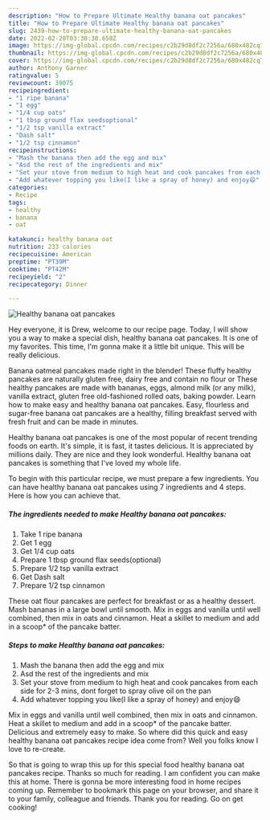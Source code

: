 ```yaml
---
description: "How to Prepare Ultimate Healthy banana oat pancakes"
title: "How to Prepare Ultimate Healthy banana oat pancakes"
slug: 2439-how-to-prepare-ultimate-healthy-banana-oat-pancakes
date: 2022-02-20T03:30:30.658Z
image: https://img-global.cpcdn.com/recipes/c2b29d8df2c7256a/680x482cq70/healthy-banana-oat-pancakes-recipe-main-photo.jpg
thumbnail: https://img-global.cpcdn.com/recipes/c2b29d8df2c7256a/680x482cq70/healthy-banana-oat-pancakes-recipe-main-photo.jpg
cover: https://img-global.cpcdn.com/recipes/c2b29d8df2c7256a/680x482cq70/healthy-banana-oat-pancakes-recipe-main-photo.jpg
author: Anthony Garner
ratingvalue: 5
reviewcount: 39075
recipeingredient:
- "1 ripe banana"
- "1 egg"
- "1/4 cup oats"
- "1 tbsp ground flax seedsoptional"
- "1/2 tsp vanilla extract"
- "Dash salt"
- "1/2 tsp cinnamon"
recipeinstructions:
- "Mash the banana then add the egg and mix"
- "Asd the rest of the ingredients and mix"
- "Set your stove from medium to high heat and cook pancakes from each side for 2-3 mins, dont forget to spray olive oil on the pan"
- "Add whatever topping you like(I like a spray of honey) and enjoy😄"
categories:
- Recipe
tags:
- healthy
- banana
- oat

katakunci: healthy banana oat 
nutrition: 233 calories
recipecuisine: American
preptime: "PT39M"
cooktime: "PT42M"
recipeyield: "2"
recipecategory: Dinner

---
```



![Healthy banana oat pancakes](https://img-global.cpcdn.com/recipes/c2b29d8df2c7256a/680x482cq70/healthy-banana-oat-pancakes-recipe-main-photo.jpg)

Hey everyone, it is Drew, welcome to our recipe page. Today, I will show you a way to make a special dish, healthy banana oat pancakes. It is one of my favorites. This time, I'm gonna make it a little bit unique. This will be really delicious.

Banana oatmeal pancakes made right in the blender! These fluffy healthy pancakes are naturally gluten free, dairy free and contain no flour or These healthy pancakes are made with bananas, eggs, almond milk (or any milk), vanilla extract, gluten free old-fashioned rolled oats, baking powder. Learn how to make easy and healthy banana oat pancakes. Easy, flourless and sugar-free banana oat pancakes are a healthy, filling breakfast served with fresh fruit and can be made in minutes.

Healthy banana oat pancakes is one of the most popular of recent trending foods on earth. It's simple, it is fast, it tastes delicious. It is appreciated by millions daily. They are nice and they look wonderful. Healthy banana oat pancakes is something that I've loved my whole life.


To begin with this particular recipe, we must prepare a few ingredients. You can have healthy banana oat pancakes using 7 ingredients and 4 steps. Here is how you can achieve that.

<!--inarticleads1-->

##### The ingredients needed to make Healthy banana oat pancakes:

1. Take 1 ripe banana
1. Get 1 egg
1. Get 1/4 cup oats
1. Prepare 1 tbsp ground flax seeds(optional)
1. Prepare 1/2 tsp vanilla extract
1. Get Dash salt
1. Prepare 1/2 tsp cinnamon


These oat flour pancakes are perfect for breakfast or as a healthy dessert. Mash bananas in a large bowl until smooth. Mix in eggs and vanilla until well combined, then mix in oats and cinnamon. Heat a skillet to medium and add in a scoop* of the pancake batter. 

<!--inarticleads2-->

##### Steps to make Healthy banana oat pancakes:

1. Mash the banana then add the egg and mix
1. Asd the rest of the ingredients and mix
1. Set your stove from medium to high heat and cook pancakes from each side for 2-3 mins, dont forget to spray olive oil on the pan
1. Add whatever topping you like(I like a spray of honey) and enjoy😄


Mix in eggs and vanilla until well combined, then mix in oats and cinnamon. Heat a skillet to medium and add in a scoop* of the pancake batter. Delicious and extremely easy to make. So where did this quick and easy healthy banana oat pancakes recipe idea come from? Well you folks know I love to re-create. 

So that is going to wrap this up for this special food healthy banana oat pancakes recipe. Thanks so much for reading. I am confident you can make this at home. There is gonna be more interesting food in home recipes coming up. Remember to bookmark this page on your browser, and share it to your family, colleague and friends. Thank you for reading. Go on get cooking!
